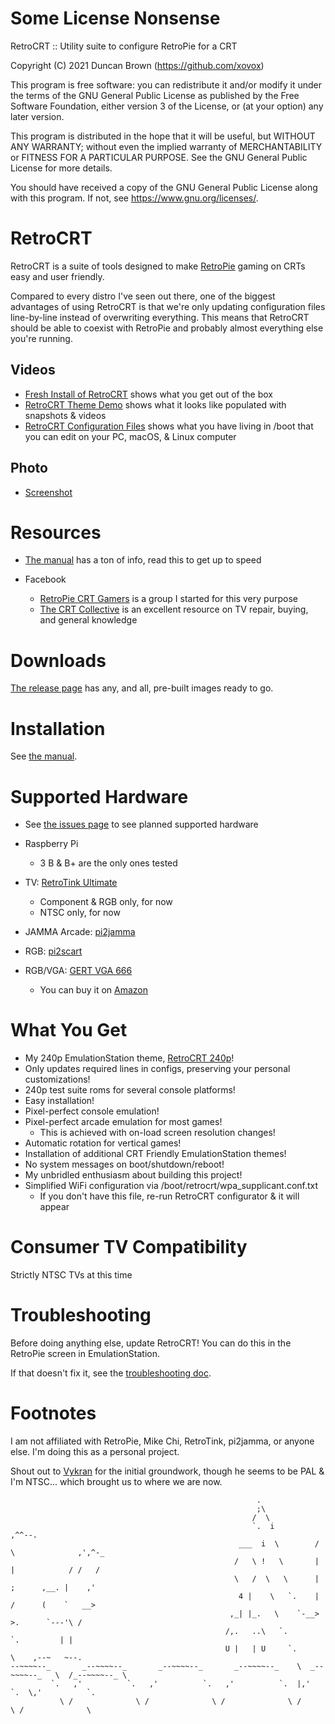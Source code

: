 # Some License Nonsense

RetroCRT :: Utility suite to configure RetroPie for a CRT

Copyright (C) 2021 Duncan Brown (https://github.com/xovox)

This program is free software: you can redistribute it and/or modify
it under the terms of the GNU General Public License as published by
the Free Software Foundation, either version 3 of the License, or
(at your option) any later version.

This program is distributed in the hope that it will be useful,
but WITHOUT ANY WARRANTY; without even the implied warranty of
MERCHANTABILITY or FITNESS FOR A PARTICULAR PURPOSE.  See the
GNU General Public License for more details.

You should have received a copy of the GNU General Public License
along with this program.  If not, see <https://www.gnu.org/licenses/>.

# RetroCRT

RetroCRT is a suite of tools designed to make [RetroPie](https://retropie.org.uk) gaming on CRTs easy and user friendly.

Compared to every distro I've seen out there, one of the biggest advantages of using RetroCRT is that we're only updating configuration files line-by-line instead of overwriting everything.  This means that RetroCRT should be able to coexist with RetroPie and probably almost everything else you're running.

## Videos

* [Fresh Install of RetroCRT](https://www.youtube.com/watch?v=nytsuaoU4R8) shows what you get out of the box
* [RetroCRT Theme Demo](https://www.youtube.com/watch?v=6hoH16SXjr0) shows what it looks like populated with snapshots & videos
* [RetroCRT Configuration Files](https://www.youtube.com/watch?v=zDwPPjS4E2w) shows what you have living in /boot that you can edit on your PC, macOS, & Linux computer

## Photo

* [Screenshot](https://raw.githubusercontent.com/xovox/RetroCRT-Media/master/RetroCRT-240p/Small_NES_Mockup.jpg)

# Resources

* [The manual](https://github.com/xovox/RetroCRT/blob/master/MANUAL.md) has a ton of info, read this to get up to speed

* Facebook
  * [RetroPie CRT Gamers](https://www.facebook.com/groups/RetroPieCRT/) is a group I started for this very purpose
  * [The CRT Collective](https://www.facebook.com/groups/444560212348840/) is an excellent resource on TV repair, buying, and general knowledge

# Downloads

[The release page](https://github.com/xovox/RetroCRT/releases) has any, and all, pre-built images ready to go.

# Installation

See [the manual](https://github.com/xovox/RetroCRT/blob/master/MANUAL.md).

# Supported Hardware

* See [the issues page](https://github.com/xovox/RetroCRT/issues) to see planned supported hardware

* Raspberry Pi
  * 3 B & B+ are the only ones tested

* TV: [RetroTink Ultimate](http://www.retrotink.com)
  * Component & RGB only, for now
  * NTSC only, for now
* JAMMA Arcade: [pi2jamma](http://arcadeforge.net/Pi2Jamma-Pi2SCART/Pi2Jamma::248.html)
* RGB: [pi2scart](http://arcadeforge.net/Pi2Jamma-Pi2SCART/PI2SCART::264.html)
* RGB/VGA: [GERT VGA 666](https://github.com/PiSupply/Gert-VGA-666)
  * You can buy it on [Amazon](https://amazon.com/Comimark-Gert-VGA-VGA666-Adapter-Raspberry/dp/B07X3GC7KW)

# What You Get

* My 240p EmulationStation theme, [RetroCRT 240p](https://github.com/xovox/es-theme-RetroCRT-240p)!
* Only updates required lines in configs, preserving your personal customizations!
* 240p test suite roms for several console platforms!
* Easy installation!
* Pixel-perfect console emulation!
* Pixel-perfect arcade emulation for most games!
  * This is achieved with on-load screen resolution changes!
* Automatic rotation for vertical games!
* Installation of additional CRT Friendly EmulationStation themes!
* No system messages on boot/shutdown/reboot!
* My unbridled enthusiasm about building this project!
* Simplified WiFi configuration via /boot/retrocrt/wpa_supplicant.conf.txt
  * If you don't have this file, re-run RetroCRT configurator & it will appear

# Consumer TV Compatibility

Strictly NTSC TVs at this time

# Troubleshooting

Before doing anything else, update RetroCRT!  You can do this in the RetroPie screen in EmulationStation.

If that doesn't fix it, see the [troubleshooting doc](TROUBLESHOOTING.md).

# Footnotes

I am not affiliated with RetroPie, Mike Chi, RetroTink, pi2jamma, or anyone else.  I'm doing this as a personal project.

Shout out to [Vykran](https://github.com/Vykyan/retroTINK-setup) for the initial groundwork, though he seems to be PAL & I'm NTSC... which brought us to where we are now.

```
                                                       .
                                                       ;\
                                                      /  \
                                                      `.  i          ,^^--.
                                                   ___  i  \        /      \              ,',^-_
                                                  /   \ !   \       |       |            / /   /
                                                  \   /  \   \      |       ;      ,__. |    ,'
                                                   4 |    \   `.    |      /      (    `   __>
                                                 ,_| |_.   \    `-__>      >.      `---'\ /
                                                /,.   ..\   `.               `.         | |
                                                U |   | U     `.               \    ,--~   ~--.
--~~~~--_       _--~~~~--_       _--~~~~--_       _--~~~~--_    \  _--~~~~--_   \  /_--~~~~--_ \
         `.   ,'          `.   ,'          `.   ,'          `.  |,'          `.  \,'          `.
           \ /              \ /              \ /              \ /              \ /              \
```
